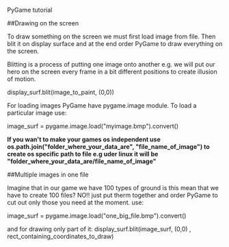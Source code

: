 PyGame tutorial



##Drawing on the screen

To draw something on the screen we must first load image from file. Then blit it on display surface and at the end order PyGame to draw everything on the screen.

Blitting is a process of putting one image onto another e.g. we will put our hero on the screen every frame in a bit different positions to create illusion of motion.

display_surf.blit(image_to_paint, (0,0))

For loading images PyGame have pygame.image module. To load a particular image use:

image_surf = pygame.image.load("myimage.bmp").convert()

**If you wan't to make your games os independent use os.path.join("folder_where_your_data_are", "file_name_of_image") to create os specific path to file e.g uder linux it will be "folder_where_your_data_are/file_name_of_image"**

##Multiple images in one file

Imagine that in our game we have 100 types of ground is this mean that we have to create 100 files?
NO!! just put therm together and order PyGame to cut out only those you need at the moment.
use:

image_surf = pygame.image.load("one_big_file.bmp").convert()

and for drawing only  part of it:
display_surf.blit(image_surf, (0,0) , rect_containing_coordinates_to_draw)